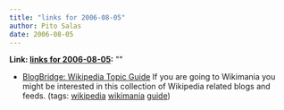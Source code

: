 ```yaml
---
title: "links for 2006-08-05"
author: Pito Salas
date: 2006-08-05
---
```


**Link: [links for 2006-08-05](None):** ""

  * [BlogBridge: Wikipedia Topic Guide](<http://www.blogbridge.com/archives/2006/08/wikipedia_topic.php>) If you are going to Wikimania you might be interested in this collection of Wikipedia related blogs and feeds. (tags: [wikipedia](<http://del.icio.us/pitosalas/wikipedia>) [wikimania](<http://del.icio.us/pitosalas/wikimania>) [guide](<http://del.icio.us/pitosalas/guide>))
>>


